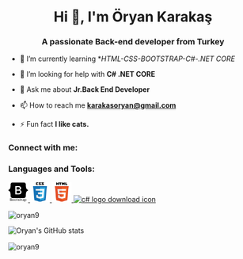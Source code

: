 <h1 align="center">Hi 👋, I'm Öryan Karakaş</h1>
<h3 align="center">A passionate Back-end developer from Turkey</h3>

- 🌱 I’m currently learning **HTML-CSS-BOOTSTRAP-C#-.NET CORE*

- 🤝 I’m looking for help with **C# .NET CORE**

- 💬 Ask me about **Jr.Back End Developer**

- 📫 How to reach me **karakasoryan@gmail.com**

- ⚡ Fun fact **I like cats.**

<h3 align="left">Connect with me:</h3>
<p align="left">
</p>

<h3 align="left">Languages and Tools:</h3>
<p align="left"> <a href="https://getbootstrap.com" target="_blank" rel="noreferrer"> <img src="https://raw.githubusercontent.com/devicons/devicon/master/icons/bootstrap/bootstrap-plain-wordmark.svg" alt="bootstrap" width="40" height="40"/> </a> <a href="https://www.w3schools.com/css/" target="_blank" rel="noreferrer"> <img src="https://raw.githubusercontent.com/devicons/devicon/master/icons/css3/css3-original-wordmark.svg" alt="css3" width="40" height="40"/> </a> <a href="https://www.w3.org/html/" target="_blank" rel="noreferrer"> <img src="https://raw.githubusercontent.com/devicons/devicon/master/icons/html5/html5-original-wordmark.svg" alt="html5" width="40" height="40"/> </a> <a href="https://reactjs.org/" target="_blank" rel="noreferrer"> <a href="https://www.freeiconspng.com/img/28402" title="Image from freeiconspng.com"><img src="https://www.freeiconspng.com/uploads/c-logo-icon-18.png" width="40" height="40" alt="c# logo download icon" /></a>

<p><img align="center" src="https://github-readme-streak-stats.herokuapp.com/?user=oryan9&" alt="oryan9" /></p>


![Oryan's GitHub stats](https://github-readme-stats.vercel.app/api?username=oryan9&show_icons=true&theme=radical)

<p><img align="center" src="https://github-readme-stats.vercel.app/api/top-langs?username=oryan9&show_icons=true&theme=dark&locale=en&layout=compact" alt="oryan9" /></p>
